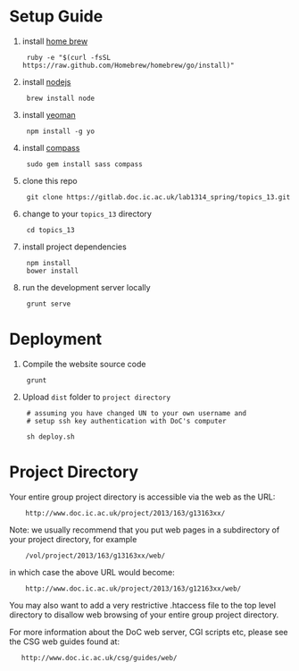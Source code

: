 Setup Guide
===
1. install [home brew](http://brew.sh)

        ruby -e "$(curl -fsSL https://raw.github.com/Homebrew/homebrew/go/install)"

2. install [nodejs](http://nodejs.org)

        brew install node

3. install [yeoman](http://yeoman.io/)

        npm install -g yo

4. install [compass](http://compass-style.org/)

        sudo gem install sass compass

5. clone this repo

        git clone https://gitlab.doc.ic.ac.uk/lab1314_spring/topics_13.git

6. change to your `topics_13` directory

		cd topics_13

7. install project dependencies

        npm install
        bower install

8. run the development server locally

		grunt serve

Deployment
===
1. Compile the website source code

        grunt

2. Upload `dist` folder to `project directory`

        # assuming you have changed UN to your own username and
        # setup ssh key authentication with DoC's computer
        
        sh deploy.sh

Project Directory
===
Your entire group project directory is accessible via the web as the URL:

        http://www.doc.ic.ac.uk/project/2013/163/g13163xx/

Note: we usually recommend that you put web pages in a subdirectory
of your project directory, for example

		/vol/project/2013/163/g13163xx/web/

in which case the above URL would become:

        http://www.doc.ic.ac.uk/project/2013/163/g12163xx/web/

You may also want to add a very restrictive .htaccess file to the top
level directory to disallow web browsing of your entire group project
directory.

For more information about the DoC web server, CGI scripts etc,
please see the CSG web guides found at:

       http://www.doc.ic.ac.uk/csg/guides/web/